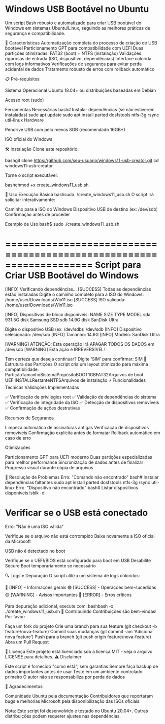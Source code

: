 Windows USB Bootável no Ubuntu
====================================================
Um script Bash robusto e automatizado para criar USB bootável do Windows em sistemas Ubuntu/Linux, seguindo as melhores práticas de segurança e compatibilidade.

🚀 Características
Automatização completa do processo de criação de USB bootável
Particionamento GPT para compatibilidade com UEFI
Duas partições otimizadas: FAT32 (boot) + NTFS (instalação)
Validações rigorosas de entrada (ISO, dispositivo, dependências)
Interface colorida com logs informativos
Verificações de segurança para evitar perda acidental de dados
Tratamento robusto de erros com rollback automático

📋 Pré-requisitos

Sistema Operacional
Ubuntu 18.04+ ou distribuições baseadas em Debian

Acesso root (sudo)

Ferramentas Necessárias
bash# Instalar dependências (se não estiverem instaladas)
sudo apt update
sudo apt install parted dosfstools ntfs-3g rsync util-linux
Hardware

Pendrive USB com pelo menos 8GB (recomendado 16GB+)

ISO oficial do Windows

🛠️ Instalação
Clone este repositório:

bashgit clone https://github.com/seu-usuario/windows11-usb-creator.git
cd windows11-usb-creator

Torne o script executável:

bashchmod +x create_windows11_usb.sh

📖 Uso
Execução Básica
bashsudo ./create_windows11_usb.sh
O script irá solicitar interativamente:

Caminho para a ISO do Windows
Dispositivo USB de destino (ex: /dev/sdb)
Confirmação antes de proceder

Exemplo de Uso
bash$ sudo ./create_windows11_usb.sh

===================================================================
         Script para Criar USB Bootável do Windows
===================================================================

[INFO] Verificando dependências...
[SUCCESS] Todas as dependências estão instaladas
Digite o caminho completo para a ISO do Windows: /home/user/Downloads/Win11.iso
[SUCCESS] ISO validada: /home/user/Downloads/Win11.iso

[INFO] Dispositivos de bloco disponíveis:
NAME   SIZE  TYPE MODEL
sda  931.5G  disk Samsung SSD
sdb   14.9G  disk SanDisk Ultra

Digite o dispositivo USB (ex: /dev/sdb): /dev/sdb
[INFO] Dispositivo selecionado: /dev/sdb
[INFO] Tamanho: 14.9G
[INFO] Modelo: SanDisk Ultra

[WARNING] ATENÇÃO: Esta operação irá APAGAR TODOS OS DADOS em /dev/sdb
[WARNING] Esta ação é IRREVERSÍVEL!

Tem certeza que deseja continuar? Digite 'SIM' para confirmar: SIM
🔧 Estrutura das Partições
O script cria um layout otimizado para máxima compatibilidade:
PartiçãoTamanhoSistemaPropósitoBOOT1GBFAT32Arquivos de boot UEFIINSTALLRestanteNTFSArquivos de instalação
⚡ Funcionalidades Técnicas
Validações Implementadas

✅ Verificação de privilégios root
✅ Validação de dependências do sistema
✅ Verificação de integridade da ISO
✅ Detecção de dispositivos removíveis
✅ Confirmação de ações destrutivas

Recursos de Segurança

Limpeza automática de assinaturas antigas
Verificação de dispositivos removíveis
Confirmação explícita antes de formatar
Rollback automático em caso de erro

Otimizações

Particionamento GPT para UEFI moderno
Duas partições especializadas para melhor performance
Sincronização de dados antes de finalizar
Progresso visual durante cópia de arquivos

🐛 Resolução de Problemas
Erro: "Comando não encontrado"
bash# Instalar dependências faltantes
sudo apt install parted dosfstools ntfs-3g rsync util-linux
Erro: "Dispositivo não encontrado"
bash# Listar dispositivos disponíveis
lsblk -d
# Verificar se o USB está conectado
Erro: "Não é uma ISO válida"

Verifique se o arquivo não está corrompido
Baixe novamente a ISO oficial da Microsoft

USB não é detectado no boot

Verifique se o UEFI/BIOS está configurado para boot em USB
Desabilite Secure Boot temporariamente se necessário

🔍 Logs e Depuração
O script utiliza um sistema de logs coloridos:

🔵 [INFO] - Informações gerais
🟢 [SUCCESS] - Operações bem-sucedidas
🟡 [WARNING] - Avisos importantes
🔴 [ERROR] - Erros críticos

Para depuração adicional, execute com:
bashbash -x ./create_windows11_usb.sh
🤝 Contribuindo
Contribuições são bem-vindas! Por favor:

Faça um fork do projeto
Crie uma branch para sua feature (git checkout -b feature/nova-feature)
Commit suas mudanças (git commit -am 'Adiciona nova feature')
Push para a branch (git push origin feature/nova-feature)
Abra um Pull Request

📄 Licença
Este projeto está licenciado sob a licença MIT - veja o arquivo LICENSE para detalhes.
⚠️ Disclaimer

Este script é fornecido "como está", sem garantias
Sempre faça backup de dados importantes antes de usar
Teste em um ambiente controlado primeiro
O autor não se responsabiliza por perda de dados

🙏 Agradecimentos

Comunidade Ubuntu pela documentação
Contribuidores que reportaram bugs e melhorias
Microsoft pela disponibilização das ISOs oficiais


Nota: Este script foi desenvolvido e testado no Ubuntu 20.04+. Outras distribuições podem requerer ajustes nas dependências.
